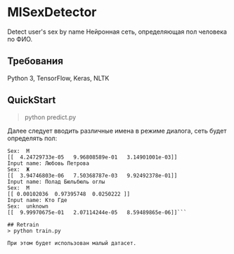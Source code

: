 # MlSexDetector
Detect user's sex by name
Нейронная сеть, определяющая пол человека по ФИО.

## Требования
Python 3, TensorFlow, Keras, NLTK

## QuickStart
> python predict.py

Далее следует вводить различные имена в режиме диалога, сеть будет определять пол:
```Input name: Владимир Путин
Sex:  М
[[  4.24729733e-05   9.96808589e-01   3.14901001e-03]]
Input name: Любовь Петрова
Sex:  Ж
[[  3.94746803e-06   7.50368787e-03   9.92492378e-01]]
Input name: Полад Бюльбюль оглы
Sex:  М
[[ 0.00102036  0.97395748  0.0250222 ]]
Input name: Кто Где
Sex:  unknown
[[  9.99970675e-01   2.07114244e-05   8.59489865e-06]]```

## Retrain
> python train.py

При этом будет использован малый датасет.
